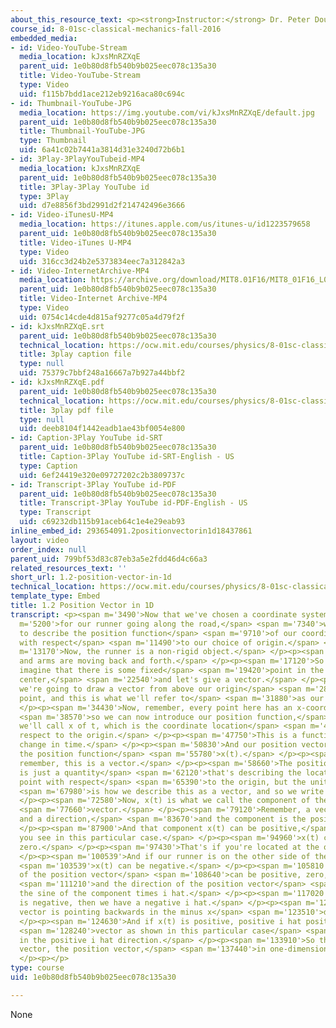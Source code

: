 ```yaml
---
about_this_resource_text: <p><strong>Instructor:</strong> Dr. Peter Dourmashkin</p>
course_id: 8-01sc-classical-mechanics-fall-2016
embedded_media:
- id: Video-YouTube-Stream
  media_location: kJxsMnRZXqE
  parent_uid: 1e0b80d8fb540b9b025eec078c135a30
  title: Video-YouTube-Stream
  type: Video
  uid: f115b7bdd1ace212eb9216aca80c694c
- id: Thumbnail-YouTube-JPG
  media_location: https://img.youtube.com/vi/kJxsMnRZXqE/default.jpg
  parent_uid: 1e0b80d8fb540b9b025eec078c135a30
  title: Thumbnail-YouTube-JPG
  type: Thumbnail
  uid: 6a41c02b7441a3814d31e3240d72b6b1
- id: 3Play-3PlayYouTubeid-MP4
  media_location: kJxsMnRZXqE
  parent_uid: 1e0b80d8fb540b9b025eec078c135a30
  title: 3Play-3Play YouTube id
  type: 3Play
  uid: d7e8856f3bd2991d2f214742496e3666
- id: Video-iTunesU-MP4
  media_location: https://itunes.apple.com/us/itunes-u/id1223579658
  parent_uid: 1e0b80d8fb540b9b025eec078c135a30
  title: Video-iTunes U-MP4
  type: Video
  uid: 316cc3d24b2e5373834eec7a312842a3
- id: Video-InternetArchive-MP4
  media_location: https://archive.org/download/MIT8.01F16/MIT8_01F16_L01v02_360p.mp4
  parent_uid: 1e0b80d8fb540b9b025eec078c135a30
  title: Video-Internet Archive-MP4
  type: Video
  uid: 0754c14cde4d815af9277c05a4d79f2f
- id: kJxsMnRZXqE.srt
  parent_uid: 1e0b80d8fb540b9b025eec078c135a30
  technical_location: https://ocw.mit.edu/courses/physics/8-01sc-classical-mechanics-fall-2016/week-1-kinematics/1.2-position-vector-in-1d/1.2-position-vector-in-1d/kJxsMnRZXqE.srt
  title: 3play caption file
  type: null
  uid: 75379c7bbf248a16667a7b927a44bbf2
- id: kJxsMnRZXqE.pdf
  parent_uid: 1e0b80d8fb540b9b025eec078c135a30
  technical_location: https://ocw.mit.edu/courses/physics/8-01sc-classical-mechanics-fall-2016/week-1-kinematics/1.2-position-vector-in-1d/1.2-position-vector-in-1d/kJxsMnRZXqE.pdf
  title: 3play pdf file
  type: null
  uid: deeb8104f1442eadb1ae43bf0054e800
- id: Caption-3Play YouTube id-SRT
  parent_uid: 1e0b80d8fb540b9b025eec078c135a30
  title: Caption-3Play YouTube id-SRT-English - US
  type: Caption
  uid: 6ef24419e320e09727202c2b3809737c
- id: Transcript-3Play YouTube id-PDF
  parent_uid: 1e0b80d8fb540b9b025eec078c135a30
  title: Transcript-3Play YouTube id-PDF-English - US
  type: Transcript
  uid: c69232db115b91aceb64c1e4e29eab93
inline_embed_id: 293654091.2positionvectorin1d18437861
layout: video
order_index: null
parent_uid: 799bf53d83c87eb3a5e2fdd46d4c66a3
related_resources_text: ''
short_url: 1.2-position-vector-in-1d
technical_location: https://ocw.mit.edu/courses/physics/8-01sc-classical-mechanics-fall-2016/week-1-kinematics/1.2-position-vector-in-1d/1.2-position-vector-in-1d
template_type: Embed
title: 1.2 Position Vector in 1D
transcript: <p><span m='3490'>Now that we've chosen a coordinate system</span> <span
  m='5200'>for our runner going along the road,</span> <span m='7340'>we now want
  to describe the position function</span> <span m='9710'>of our coordinate system
  with respect</span> <span m='11490'>to our choice of origin.</span> </p><p><span
  m='13170'>Now, the runner is a non-rigid object.</span> </p><p><span m='15190'>Legs
  and arms are moving back and forth.</span> </p><p><span m='17120'>So let's just
  imagine that there is some fixed</span> <span m='19420'>point in the runner at the
  center,</span> <span m='22540'>and let's give a vector.</span> </p><p><span m='25100'>So
  we're going to draw a vector from above our origin</span> <span m='28280'>to that
  point, and this is what we'll refer to</span> <span m='31880'>as our position function.</span>
  </p><p><span m='34430'>Now, remember, every point here has an x-coordinate,</span>
  <span m='38570'>so we can now introduce our position function,</span> <span m='42060'>which
  we'll call x of t, which is the coordinate location</span> <span m='45920'>with
  respect to the origin.</span> </p><p><span m='47750'>This is a function that will
  change in time.</span> </p><p><span m='50830'>And our position vector is r(t) equals
  the position function</span> <span m='55780'>x(t).</span> </p><p><span m='56910'>Now,
  remember, this is a vector.</span> </p><p><span m='58660'>The position function
  is just a quantity</span> <span m='62120'>that's describing the location of this
  point with respect</span> <span m='65390'>to the origin, but the unit vector</span>
  <span m='67980'>is how we describe this as a vector, and so we write i hat.</span>
  </p><p><span m='72580'>Now, x(t) is what we call the component of the position</span>
  <span m='77660'>vector.</span> </p><p><span m='79120'>Remember, a vector has a component
  and a direction,</span> <span m='83670'>and the component is the position function.</span>
  </p><p><span m='87900'>And that component x(t) can be positive,</span> <span m='91900'>as
  you see in this particular case.</span> </p><p><span m='94960'>x(t) can also be
  zero.</span> </p><p><span m='97430'>That's if you're located at the origin.</span>
  </p><p><span m='100539'>And if our runner is on the other side of the origin,</span>
  <span m='103539'>x(t) can be negative.</span> </p><p><span m='105810'>So the component
  of the position vector</span> <span m='108640'>can be positive, zero, or negative,</span>
  <span m='111210'>and the direction of the position vector</span> <span m='113970'>is
  the sine of the component times i hat.</span> </p><p><span m='117020'>If the component
  is negative, then we have a negative i hat.</span> </p><p><span m='120550'>The position
  vector is pointing backwards in the minus x</span> <span m='123510'>direction.</span>
  </p><p><span m='124630'>And if x(t) is positive, positive i hat position</span>
  <span m='128240'>vector as shown in this particular case</span> <span m='130780'>is
  in the positive i hat direction.</span> </p><p><span m='133910'>So that's our first
  vector, the position vector,</span> <span m='137440'>in one-dimensional motion.</span>
  </p><p></p>
type: course
uid: 1e0b80d8fb540b9b025eec078c135a30

---
```

None